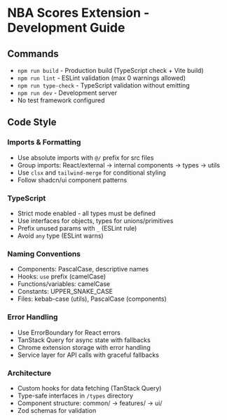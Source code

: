 # NBA Scores Extension - Development Guide

## Commands
- `npm run build` - Production build (TypeScript check + Vite build)
- `npm run lint` - ESLint validation (max 0 warnings allowed)
- `npm run type-check` - TypeScript validation without emitting
- `npm run dev` - Development server
- No test framework configured

## Code Style

### Imports & Formatting
- Use absolute imports with `@/` prefix for src files
- Group imports: React/external → internal components → types → utils
- Use `clsx` and `tailwind-merge` for conditional styling
- Follow shadcn/ui component patterns

### TypeScript
- Strict mode enabled - all types must be defined
- Use interfaces for objects, types for unions/primitives
- Prefix unused params with `_` (ESLint rule)
- Avoid `any` type (ESLint warns)

### Naming Conventions
- Components: PascalCase, descriptive names
- Hooks: `use` prefix (camelCase)
- Functions/variables: camelCase
- Constants: UPPER_SNAKE_CASE
- Files: kebab-case (utils), PascalCase (components)

### Error Handling
- Use ErrorBoundary for React errors
- TanStack Query for async state with fallbacks
- Chrome extension storage with error handling
- Service layer for API calls with graceful fallbacks

### Architecture
- Custom hooks for data fetching (TanStack Query)
- Type-safe interfaces in `/types` directory
- Component structure: common/ → features/ → ui/
- Zod schemas for validation